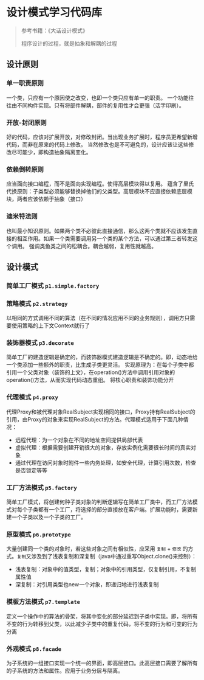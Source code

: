 # 设计模式学习代码库

> 参考书籍：《大话设计模式》
>
> 程序设计的过程，就是抽象和解耦的过程

## 设计原则

### 单一职责原则
一个类，只应有一个原因使之改变，也即一个类只应有单一的职责。
一个功能往往由不同构件实现。只有将部件解耦，部件的复用性才会更强（活字印刷）。

### 开放-封闭原则
好的代码，应该对扩展开放，对修改封闭。当出现业务扩展时，程序员更希望新增代码，而非在原来的代码上修改。
当然修改也是不可避免的，设计应该让这些修改尽可能少，即构造抽象隔离变化。

### 依赖倒转原则
应当面向接口编程，而不是面向实现编程。使得高层模块得以复用。
蕴含了里氏代换原则：子类型必须能够替换掉他们的父类型。高层模块不应直接依赖底层模块，两者应该依赖于抽象（接口）

### 迪米特法则
也叫最小知识原则。如果两个类不必彼此直接通信，那么这两个类就不应该发生直接的相互作用。如果一个类需要调用另一个类的某个方法，可以通过第三者转发这个调用。
强调类鱼类之间的松耦合。耦合越弱，复用性就越高。

## 设计模式

### 简单工厂模式 `p1.simple.factory` 

### 策略模式 `p2.strategy`
以相同的方式调用不同的算法（在不同的情况应用不同的业务规则），调用方只需要使用策略的上下文Context就行了

### 装饰器模式 `p3.decorate`
简单工厂的建造逻辑是确定的，而装饰器模式建造逻辑是不确定的。即，动态地给一个类添加一些额外的职责，比生成子类更灵活。
实现原理为：在每个子类中都引用一个父类对象（装饰的上文），在operation()方法中调用引用对象的operation()方法，从而实现代码动态重组。
将核心职责和装饰功能分开

### 代理模式 `p4.proxy`
代理Proxy和被代理对象RealSubject实现相同的接口，Proxy持有RealSubject的引用，由Proxy的对象来实现RealSubject的方法。代理模式适用于下面几种情况：
* 远程代理：为一个对象在不同的地址空间提供局部代表
* 虚拟代理：根据需要创建开销很大的对象，存放实例化需要很长时间的真实对象
* 通过代理在访问对象时附件一些内务处理，如安全代理，计算引用次数，检查是否锁定等等

### 工厂方法模式 `p5.factory`
简单工厂模式，将创建何种子类对象的判断逻辑写在简单工厂类中，而工厂方法模式对每个子类都有一个工厂，将选择的部分直接放在客户端。扩展功能时，需要新建一个子类以及一个子类的工厂。

### 原型模式 `p6.prototype`
大量创建同一个类的对象时，若这些对象之间有相似性，应采用 `复制` + `修改` 的方式。`复制`又涉及到了浅表复制和深复制（java中通过重写Object.clone()来控制）：
* 浅表复制：对象中的值类型，复制；对象中的引用类型，仅复制引用，不复制属性值
* 深复制：对引用类型也new一个对象，即递归地进行浅表复制

### 模板方法模式 `p7.template`
定义一个操作中的算法的骨架，将其中变化的部分延迟到子类中实现。即，将所有不变的行为转移到父类，以此减少子类中的重复代码，将不变的行为和可变的行为分离

### 外观模式 `p8.facade`
为子系统的一组接口实现一个统一的界面，即高层接口。此高层接口需要了解所有的子系统的方法和属性。应用于业务分层与隔离。